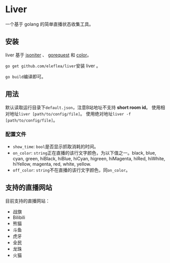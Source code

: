 # Liver

一个基于 golang 的简单直播状态收集工具。

## 安装

liver 基于 [jsoniter](https://github.com/json-iterator/go) 、 [gorequest](https://github.com/parnurzeal/gorequest) 和 [color](https://github.com/fatih/color)。

`go get github.com/eleflea/liver`安装 liver 。

`go build`编译即可。

## 用法

默认读取运行目录下`default.json`，注意B站地址不支持 **short room id**。
使用相对地址`liver [path/to/config/file]`。
使用绝对地址`liver -f [path/to/config/file]`。

### 配置文件

- `show_time`: `bool`是否显示抓取消耗的时间。
- `on_color`: `string`正在直播的该行文字颜色，为以下值之一。black, blue, cyan, green, hiBlack, hiBlue, hiCyan, higreen, hiMagenta, hiRed, hiWhite, hiYellow, magenta, red, white, yellow.
- `off_color`: `string`不在直播的该行文字颜色，同`on_color`。

## 支持的直播网站

目前支持的直播网站：

- 战旗
- Bilibili
- 熊猫
- 斗鱼
- 虎牙
- 全民
- 龙珠
- 火猫
